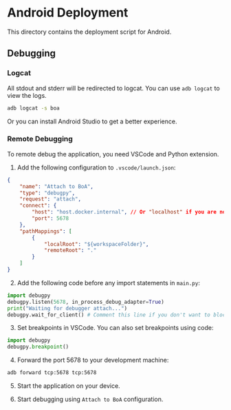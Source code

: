 # Android Deployment
This directory contains the deployment script for Android.

## Debugging
### Logcat
All stdout and stderr will be redirected to logcat. You can use `adb logcat` to view the logs.

```bash
adb logcat -s boa
```

Or you can install Android Studio to get a better experience.

### Remote Debugging
To remote debug the application, you need VSCode and Python extension.

1. Add the following configuration to `.vscode/launch.json`:
```json
{
    "name": "Attach to BoA",
    "type": "debugpy",
    "request": "attach",
    "connect": {
        "host": "host.docker.internal", // Or "localhost" if you are not using Docker
        "port": 5678
    },
    "pathMappings": [
        {
            "localRoot": "${workspaceFolder}",
            "remoteRoot": "."
        }
    ]
}
```

2. Add the following code before any import statements in `main.py`:
```python
import debugpy
debugpy.listen(5678, in_process_debug_adapter=True)
print("Waiting for debugger attach...")
debugpy.wait_for_client() # Comment this line if you don't want to block here
```

3. Set breakpoints in VSCode. You can also set breakpoints using code:
```python
import debugpy
debugpy.breakpoint()
```

4. Forward the port 5678 to your development machine:
```bash
adb forward tcp:5678 tcp:5678
```

5. Start the application on your device.

6. Start debugging using `Attach to BoA` configuration.